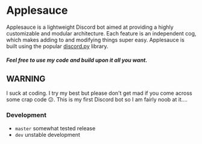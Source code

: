 # Applesauce
Applesauce is a lightweight Discord bot aimed at providing a highly customizable and modular architecture. Each feature is an independent cog, which makes adding to and modifying things super easy. Applesauce is built using the popular [discord.py](https://github.com/Rapptz/discord.py) library.

##### Feel free to use my code and build upon it all you want.  

## WARNING
I suck at coding. I try my best but please don't get mad if you come across some crap code 😕. This is my first Discord bot so I am fairly noob at it....

### Development
- `master` somewhat tested release
- `dev` unstable development
